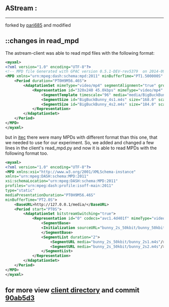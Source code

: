 AStream :
--------------------------------------
--------------------------------------
forked by [pari685](https://github.com/pari685/AStream) and modified



::changes in read_mpd
--------------------------------------

The astream-client was able to read mpd files with the following format:

```xml
<myxml>
<?xml version="1.0" encoding="UTF-8"?>
<!-- MPD file Generated with GPAC version 0.5.1-DEV-rev5379  on 2014-09-10T13:30:18Z-->
<MPD xmlns="urn:mpeg:dash:schema:mpd:2011" minBufferTime="PT1.500000S" type="static" mediaPresentationDuration="PT0H9M56.46S" profiles="urn:mpeg:dash:profile:isoff-live:2011">
    <Period duration="PT0H9M56.46S">
        <AdaptationSet mimeType="video/mp4" segmentAlignment="true" group="1" maxWidth="480" maxHeight="360" maxFrameRate="24" par="4:3">
            <Representation id="320x240 45.0kbps" mimeType="video/mp4" codecs="avc1.42c00d" width="320"  height="240" frameRate="24" sar="1:1" startWithSAP="1"  bandwidth="45226" >
                <SegmentTemplate timescale="96" media="media/BigBuckBunny/4sec/bunny_$Bandwidth$bps/BigBuckBunny_4s$Number$%d.m4s" startNumber="1" duration="384" initialization="media/BigBuckBunny/4sec/bunny_$Bandwidth$bps/BigBuckBunny_4s_init.mp4" />
                <SegmentSize id="BigBuckBunny_4s1.m4s" size="168.0" scale="Kbits"/>
                <SegmentSize id="BigBuckBunny_4s2.m4s" size="184.0" scale="Kbits"/>
            </Representation>
        </AdaptationSet>
    </Period>
</MPD>
</myxml>
```

but in [itec](http://www-itec.uni-klu.ac.at/ftp/datasets/mmsys12/)
there were many MPDs with different format than this one, that we needed to use for our experiment.
So, we added and changed a few lines in the client's read_mpd.py and now it is able to read MPDs with the following format too.
```xml
<myxml>
<?xml version="1.0" encoding="UTF-8"?>
<MPD xmlns:xsi="http://www.w3.org/2001/XMLSchema-instance"
xmlns="urn:mpeg:DASH:schema:MPD:2011"
xsi:schemaLocation="urn:mpeg:DASH:schema:MPD:2011"
profiles="urn:mpeg:dash:profile:isoff-main:2011"
type="static"
mediaPresentationDuration="PT0H9M56.46S"
minBufferTime="PT2.0S">
    <BaseURL>http://127.0.0.1/media/</BaseURL>
    <Period start="PT0S">
        <AdaptationSet bitstreamSwitching="true">
            <Representation id="0" codecs="avc1.4d401f" mimeType="video/mp4" width="320" height="240" startWithSAP="1" bandwidth="45652">
                <SegmentBase>
                <Initialization sourceURL="bunny_2s_50kbit/bunny_50kbit_dash.mp4"/>
                </SegmentBase>
                <SegmentList duration="2">
                    <SegmentURL media="bunny_2s_50kbit/bunny_2s1.m4s"/>
                    <SegmentURL media="bunny_2s_50kbit/bunny_2s2.m4s"/>
                </SegmentList>
            </Representation>
        </AdaptationSet>
    </Period>
</MPD>
</myxml>
```

for more view [client directory](https://github.com/ktsiakas/AStream/tree/master/dist/client) and commit [90ab5d3](https://github.com/ktsiakas/AStream/commit/90ab5d387ece879ee6e7d1de69ea6fe4052eee03)
---------------

